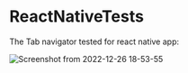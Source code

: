 # ReactNativeTests

The Tab navigator tested for react native app:


![Screenshot from 2022-12-26 18-53-55](https://user-images.githubusercontent.com/60085936/209569416-d2a501b0-a746-4c00-8966-c7c3677c10e5.png)
